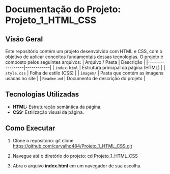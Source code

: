 # Documentação do Projeto: Projeto_1_HTML_CSS
## Visão Geral
Este repositório contém um projeto desenvolvido com HTML e CSS, com o objetivo de aplicar conceitos fundamentais dessas tecnologias. O projeto é composto pelos seguintes arquivos:
| Arquivo / Pasta | Descrição |
|-----------------|------------|
| `index.html` | Estrutura principal da página (HTML) |
| `style.css` | Folha de estilo (CSS) |
| `imagem/` | Pasta que contém as imagens usadas no site |
| `Readme.md` | Documento de descrição do projeto |

## Tecnologias Utilizadas
* **HTML:** Estruturação semântica da página.
* **CSS:** Estilização visual da página.

## Como Executar
1. Clone o repositório:
git clone https://github.com/carvalho484/Projeto_1_HTML_CSS.git

2. Navegue até o diretório do projeto:
cd Projeto_1_HTML_CSS

3. Abra o arquivo **index.html** em um navegador de sua escolha.
